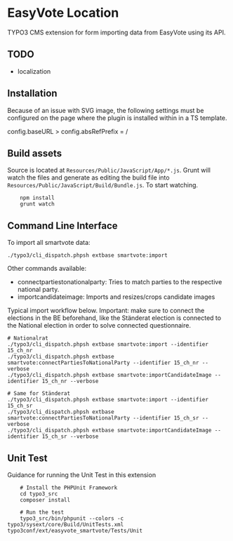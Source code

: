 EasyVote Location
=================

TYPO3 CMS extension for form importing data from EasyVote using its API.

TODO
----

* localization

Installation
------------

Because of an issue with SVG image, the following settings must be configured on the page where the plugin is installed within in a TS template.

config.baseURL >
config.absRefPrefix = /

Build assets
------------

Source is located at `Resources/Public/JavaScript/App/*.js`. Grunt will watch the files and generate as editing the build file into
`Resources/Public/JavaScript/Build/Bundle.js`. To start watching.

```
	npm install
	grunt watch
```

Command Line Interface
----------------------

To import all smartvote data:

	./typo3/cli_dispatch.phpsh extbase smartvote:import

Other commands available:

  * connectpartiestonationalparty: Tries to match parties to the respective national party.
  * importcandidateimage: Imports and resizes/crops candidate images

Typical import workflow below. Important: make sure to connect the elections in the BE beforehand,
like the Ständerat election is connected to the National election in order to solve connected questionnaire.

	# Nationalrat
	./typo3/cli_dispatch.phpsh extbase smartvote:import --identifier 15_ch_nr
	./typo3/cli_dispatch.phpsh extbase smartvote:connectPartiesToNationalParty --identifier 15_ch_nr --verbose
	./typo3/cli_dispatch.phpsh extbase smartvote:importCandidateImage --identifier 15_ch_nr --verbose

	# Same for Ständerat
	./typo3/cli_dispatch.phpsh extbase smartvote:import --identifier 15_ch_sr
	./typo3/cli_dispatch.phpsh extbase smartvote:connectPartiesToNationalParty --identifier 15_ch_sr --verbose
	./typo3/cli_dispatch.phpsh extbase smartvote:importCandidateImage --identifier 15_ch_sr --verbose

Unit Test
---------

Guidance for running the Unit Test in this extension

```
	# Install the PHPUnit Framework
	cd typo3_src
	composer install

	# Run the test
	typo3_src/bin/phpunit --colors -c typo3/sysext/core/Build/UnitTests.xml typo3conf/ext/easyvote_smartvote/Tests/Unit
```
